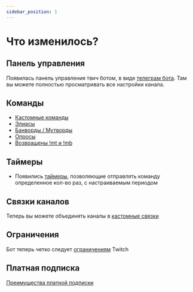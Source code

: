 ```yaml
---
sidebar_position: 1
---
```


# Что изменилось?

## Панель управления
Появилась панель управления твич ботом, в виде [телеграм бота](https://t.me/oldboty_tw_bot). Там вы можете полностью просматривать все настройки канала.

## Команды
- [Кастомные команды](features/commands)
- [Элиасы](features/commands#элиасы)
- [Банворды / Мутворды](features/banwords)
- [Опросы](features/polls)
- [Возвращены !mt и !mb](features/spam)

## Таймеры
- Появились [таймеры](features/timers), позволяющие отправлять команду определенное кол-во раз, с настраиваемым периодом

## Связки каналов
Теперь вы можете объединять каналы в [кастомные связки](features/channel-groups)

## Ограничения
Бот теперь четко следует [ограничениям](limits#общие-ограничения) Twitch

## Платная подписка
[Преимущества платной подписки](limits#с-подпиской)

